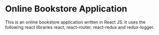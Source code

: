 # Online Bookstore Application

This is an online bookstore application written in React JS. It uses the following react libraries react, react-router, react-redux and redux-logger.